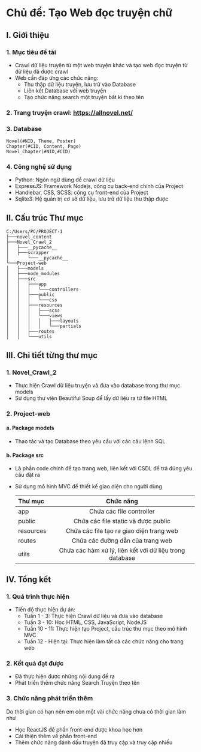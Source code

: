 # **Chủ đề: Tạo Web đọc truyện chữ**
## I. Giới thiệu
### 1. Mục tiêu đề tài
- Crawl dữ liệu truyện từ một web truyện khác và tạo web đọc truyện từ dữ liệu đã được crawl
- Web cần đáp ứng các chức năng:
    + Thu thập dữ liệu truyện, lưu trữ vào Database
    + Liên kết Database với web truyện
    + Tạo chức năng search một truyện bất kì theo tên
### 2. Trang truyện crawl: <https://allnovel.net/>
### 3. Database
    Novel(#NID, Theme, Poster)
    Chapter(#CID, Content, Page)
    Novel_Chapter(#NID,#CID)
### 4. Công nghệ sử dụng
- Python: Ngôn ngữ dùng để crawl dữ liệu
- ExpressJS: Framework Nodejs, công cụ back-end chính của Project
- Handlebar, CSS, SCSS: công cụ front-end của Project
- Sqlite3: Hệ quản trị cơ sở dữ liệu, lưu trữ dữ liệu thu thập được
## II. Cấu trúc Thư mục
    C:/Users/PC/PROJECT-1
    ├───novel_content
    ├───Novel_Crawl_2
    │   ├───__pycache__
    │   ├───scrapper
    │       └───__pycache__
    └───Project-web
    │   ├───models
    │   ├───node_modules
    │   ├───src
    │   │   ├───app
    │   │   │   └───controllers
    │   │   ├───public
    │   │   │   └───css
    │   │   ├───resources
    │   │   │   ├───scss     
    │   │   │   └───views
    │   │   │   │   ├───layouts
    │   │   │   │   └───partials
    │   │   ├───routes
    │   │   └───utils
## III. Chi tiết từng thư mục
### 1. Novel_Crawl_2
- Thực hiện Crawl dữ liệu truyện và đưa vào database trong thư mục models
- Sử dụng thư viện Beautiful Soup để lấy dữ liệu ra từ file HTML
### 2. Project-web
#### a. Package models
- Thao tác và tạo Database theo yêu cầu với các câu lệnh SQL
#### b. Package src
- Là phần code chính để tạo trang web, liên kết với CSDL để trả đúng yêu cầu đặt ra
- Sử dụng mô hình MVC để thiết kế giao diện cho người dùng

    | Thư mục | Chức năng | 
    |:--------|:------:|
    | app  | Chứa các file controller  |  
    | public  |  Chứa các file static và được public  |  
    | resources | Chứa các file tạo ra giao diện trang web | 
    | routes | Chứa các đường dẫn của trang web | 
    | utils | Chứa các hàm xử lý, liên kết với dữ liệu trong database| 
## IV. Tổng kết
### 1. Quá trình thực hiện
- Tiến độ thực hiện dự án:
    - Tuần 1 - 3: Thực hiện Crawl dữ liệu và đưa vào database
    - Tuần 3 - 10: Học HTML, CSS, JavaScript, NodeJS
    - Tuần 10 - 11: Thực hiện tạo Project, cấu trúc thư mục theo mô hình MVC
    - Tuần 12 - Hiện tại: Thực hiện làm tất cả các chức năng cho trang web
### 2. Kết quả đạt được
- Đã thực hiện được những nội dung đề ra
- Phát triển thêm chức năng Search Truyện theo tên
### 3. Chức năng phát triển thêm
Do thời gian có hạn nên em còn một vài chức năng chưa có thời gian làm như
- Học ReactJS để phần front-end được khoa học hơn
- Cải thiện thêm về phần front-end
- Thêm chức năng đánh dấu truyện đã truy cập và truy cập nhiều